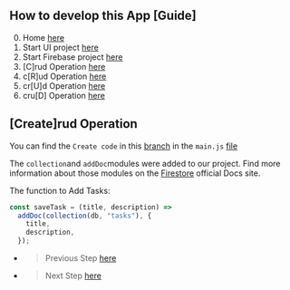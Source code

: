 ## How to develop this App [Guide]

0.  Home [here](/README.md)
1.  Start UI project [here](/00starterfiles.md)
2.  Start Firebase project [here](/01firebase.md)
3.  [C]rud Operation [here](/02create.md)
4.  c[R]ud Operation [here](/03read.md)
5.  cr[U]d Operation [here](/04update.md)
6.  cru[D] Operation [here](/05delete.md)

## [Create]rud Operation

You can find the `Create code` in this [branch](https://github.com/carobarreirov/crud-firebase/tree/create) in the `main.js` [file](https://github.com/carobarreirov/crud-firebase/blob/create/main.js)

The `collection`and `addDoc`modules were added to our project.
Find more information about those modules on the [Firestore]() official Docs site.

The function to Add Tasks:

```javascript
const saveTask = (title, description) =>
  addDoc(collection(db, "tasks"), {
    title,
    description,
  });
```

- > Previous Step [here](/01firebase.md)
- > Next Step [here](/03read.md)
